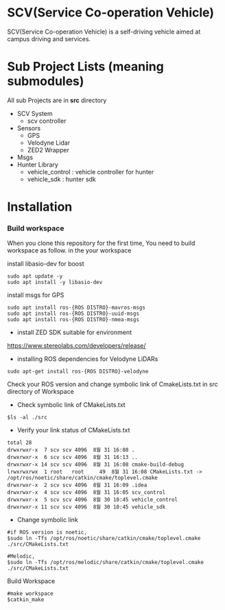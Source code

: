 # SCV(Service Co-operation Vehicle)
SCV(Service Co-operation Vehicle) is a self-driving vehicle aimed at campus driving and services.

# Sub Project Lists (meaning submodules)
All sub Projects are in **src** directory
- SCV System
  - scv controller
- Sensors
  - GPS
  - Velodyne Lidar
  - ZED2 Wrapper
- Msgs
- Hunter Library
  - vehicle_control : vehicle controller for hunter
  - vehicle_sdk : hunter sdk

# Installation
### Build workspace
When you clone this repository for the first time, You need to build workspace as follow.
in the your workspace

install libasio-dev for boost
```
sudo apt update -y
sudo apt install -y libasio-dev
```

install msgs for GPS
```
sudo apt install ros-{ROS DISTRO}-mavros-msgs
sudo apt install ros-{ROS DISTRO}-uuid-msgs
sudo apt install ros-{ROS DISTRO}-nmea-msgs
```

- install ZED SDK suitable for environment

https://www.stereolabs.com/developers/release/

- installing ROS dependencies for Velodyne LiDARs

```
sudo apt-get install ros-{ROS DISTRO}-velodyne
```

Check your ROS version and change symbolic link of CmakeLists.txt in src directory of Workspace
- Check symbolic link of CMakeLists.txt
```
$ls -al ./src
```

- Verify your link status of CMakeLists.txt
```
total 28
drwxrwxr-x  7 scv scv 4096  8월 31 16:08 .
drwxrwxr-x  6 scv scv 4096  8월 31 16:13 ..
drwxrwxr-x 14 scv scv 4096  8월 31 16:08 cmake-build-debug
lrwxrwxrwx  1 root   root     49  8월 31 16:08 CMakeLists.txt -> /opt/ros/noetic/share/catkin/cmake/toplevel.cmake
drwxrwxr-x  2 scv scv 4096  8월 31 16:09 .idea
drwxrwxr-x  4 scv scv 4096  8월 31 16:05 scv_control
drwxrwxr-x  5 scv scv 4096  8월 30 10:45 vehicle_control
drwxrwxr-x 11 scv scv 4096  8월 30 10:45 vehicle_sdk

```
- Change symbolic link
```
#if ROS version is noetic,
$sudo ln -Tfs /opt/ros/noetic/share/catkin/cmake/toplevel.cmake ./src/CMakeLists.txt

#Melodic,
$sudo ln -Tfs /opt/ros/melodic/share/catkin/cmake/toplevel.cmake ./src/CMakeLists.txt  
```

Build Workspace
```
#make workspace
$catkin_make
```
